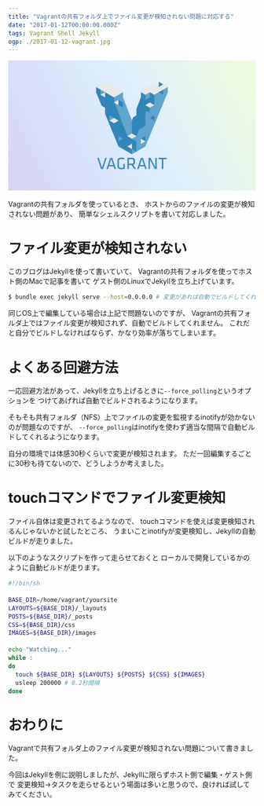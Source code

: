 ```yaml
---
title: "Vagrantの共有フォルダ上でファイル変更が検知されない問題に対応する"
date: "2017-01-12T00:00:00.000Z"
tags: Vagrant Shell Jekyll
ogp: ./2017-01-12-vagrant.jpg
---
```


![Vagrant](./2017-01-12-vagrant.jpg)

Vagrantの共有フォルダを使っているとき、
ホストからのファイルの変更が検知されない問題があり、
簡単なシェルスクリプトを書いて対応しました。

# ファイル変更が検知されない

このブログはJekyllを使って書いていて、
Vagrantの共有フォルダを使ってホスト側のMacで記事を書いて
ゲスト側のLinuxでJekyllを立ち上げています。

```sh
$ bundle exec jekyll serve --host=0.0.0.0 # 変更があれば自動でビルドしてくれるはず
```

同じOS上で編集している場合は上記で問題ないのですが、
Vagrantの共有フォルダ上ではファイル変更が検知されず、自動でビルドしてくれません。
これだと自分でビルドしなければならず、かなり効率が落ちてしまいます。

# よくある回避方法

一応回避方法があって、Jekyllを立ち上げるときに`--force_polling`というオプションを
つけてあげれば自動でビルドされるようになります。

そもそも共有フォルダ（NFS）上でファイルの変更を監視するinotifyが効かないのが問題なのですが、
`--force_polling`はinotifyを使わず適当な間隔で自動ビルドしてくれるようになります。

自分の環境では体感30秒くらいで変更が検知されます。
ただ一回編集するごとに30秒も待てないので、どうしようか考えました。

# touchコマンドでファイル変更検知

ファイル自体は変更されてるようなので、
touchコマンドを使えば変更検知されるんじゃないかと試したところ、
うまいことinotifyが変更検知し、Jekyllの自動ビルドが走りました。

以下のようなスクリプトを作って走らせておくと
ローカルで開発しているかのように自動ビルドが走ります。

```sh
#!/bin/sh

BASE_DIR=/home/vagrant/yoursite
LAYOUTS=${BASE_DIR}/_layouts
POSTS=${BASE_DIR}/_posts
CSS=${BASE_DIR}/css
IMAGES=${BASE_DIR}/images

echo "Watching..."
while :
do
  touch ${BASE_DIR} ${LAYOUTS} ${POSTS} ${CSS} ${IMAGES}
  usleep 200000 # 0.2秒間隔
done
```

# おわりに

Vagrantで共有フォルダ上のファイル変更が検知されない問題について書きました。

今回はJekyllを例に説明しましたが、Jekyllに限らずホスト側で編集・ゲスト側で
変更検知→タスクを走らせるという場面は多いと思うので、良ければ試してみてください。
